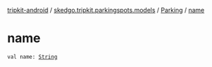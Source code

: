 [tripkit-android](../../index.md) / [skedgo.tripkit.parkingspots.models](../index.md) / [Parking](index.md) / [name](./name.md)

# name

`val name: `[`String`](https://kotlinlang.org/api/latest/jvm/stdlib/kotlin/-string/index.html)